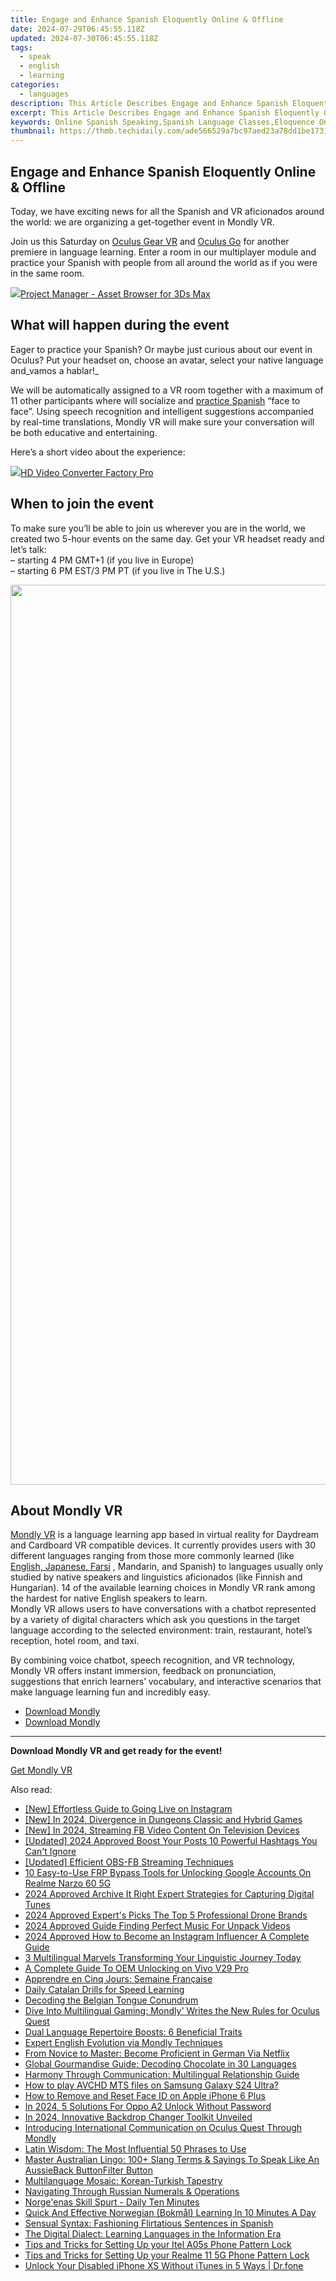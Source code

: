 ```yaml
---
title: Engage and Enhance Spanish Eloquently Online & Offline
date: 2024-07-29T06:45:55.118Z
updated: 2024-07-30T06:45:55.118Z
tags:
  - speak
  - english
  - learning
categories:
  - languages
description: This Article Describes Engage and Enhance Spanish Eloquently Online & Offline
excerpt: This Article Describes Engage and Enhance Spanish Eloquently Online & Offline
keywords: Online Spanish Speaking,Spanish Language Classes,Eloquence Online Communication,Offline Spanish Eloquence Training,Spanish Language Mastery,Interactive Online Spanish Learning,Spanish Eloquence Workshops
thumbnail: https://thmb.techidaily.com/ade566529a7bc97aed23a78dd1be17314340f234a16c9d2f0b2b465091d3ea91.jpg
---
```


## Engage and Enhance Spanish Eloquently Online & Offline

 Today, we have exciting news for all the Spanish and VR aficionados around the world: we are organizing a get-together event in Mondly VR.

 Join us this Saturday on [Oculus Gear VR](https://www.oculus.com/experiences/gear-vr/1272636489423125) and [Oculus Go](https://www.oculus.com/experiences/go/1272636489423125) for another premiere in language learning. Enter a room in our multiplayer module and practice your Spanish with people from all around the world as if you were in the same room.

<!-- affiliate ads begin -->
<a href="https://secure.2checkout.com/order/checkout.php?PRODS=4709458&QTY=1&AFFILIATE=108875&CART=1"><img src="https://3d-kstudio.com/wp-content/uploads/2014/02/Project-Manager-3D-Models-4-800x800.jpg" border="0">Project Manager - Asset Browser for 3Ds Max</a>
<!-- affiliate ads end -->
## What will happen during the event

 Eager to practice your Spanish? Or maybe just curious about our event in Oculus? Put your headset on, choose an avatar, select your native language and_vamos a hablar!_

 We will be automatically assigned to a VR room together with a maximum of 11 other participants where will socialize and [practice Spanish](https://shop.mondly.com/affiliate.php?ACCOUNT=ATISTUDI&AFFILIATE=108875&PATH=https://www.mondly.com?AFFILIATE=108875) “face to face”. Using speech recognition and intelligent suggestions accompanied by real-time translations, Mondly VR will make sure your conversation will be both educative and entertaining.

Here’s a short video about the experience:

<!-- affiliate ads begin -->
<a href="https://secure.2checkout.com/order/checkout.php?PRODS=4537546&QTY=1&AFFILIATE=108875&CART=1"><img src="https://secure.avangate.com/images/merchant/4b0a0290ad7df100b77e86839989a75e/products/7_copy_2_2_hdpro.png" border="0">HD Video Converter Factory Pro</a>
<!-- affiliate ads end -->
## When to join the event

 To make sure you’ll be able to join us wherever you are in the world, we created two 5-hour events on the same day. Get your VR headset ready and let’s talk:  
 – starting 4 PM GMT+1 (if you live in Europe)  
 – starting 6 PM EST/3 PM PT (if you live in The U.S.)

<!-- affiliate ads begin -->
<a href="https://turbotech.pxf.io/c/5597632/1450763/17212" target="_top" id="1450763"><img src="//a.impactradius-go.com/display-ad/17212-1450763" border="0" alt="" width="2560" height="1440"/></a><img height="0" width="0" src="https://imp.pxf.io/i/5597632/1450763/17212" style="position:absolute;visibility:hidden;" border="0" />
<!-- affiliate ads end -->
## About Mondly VR

[Mondly VR](https://shop.mondly.com/affiliate.php?ACCOUNT=ATISTUDI&AFFILIATE=108875&PATH=https://www.mondly.com?AFFILIATE=108875) is a language learning app based in virtual reality for Daydream and Cardboard VR compatible devices. It currently provides users with 30 different languages ranging from those more commonly learned (like [English, Japanese, Farsi](https://shop.mondly.com/affiliate.php?ACCOUNT=ATISTUDI&AFFILIATE=108875&PATH=https://www.mondly.com?AFFILIATE=108875) , Mandarin, and Spanish) to languages usually only studied by native speakers and linguistics aficionados (like Finnish and Hungarian). 14 of the available learning choices in Mondly VR rank among the hardest for native English speakers to learn.  
 Mondly VR allows users to have conversations with a chatbot represented by a variety of digital characters which ask you questions in the target language according to the selected environment: train, restaurant, hotel’s reception, hotel room, and taxi.

 By combining voice chatbot, speech recognition, and VR technology, Mondly VR offers instant immersion, feedback on pronunciation, suggestions that enrich learners’ vocabulary, and interactive scenarios that make language learning fun and incredibly easy.

* [Download Mondly](https://www.facebook.com/sharer/sharer.php?u=https%3A%2F%2Fwww.mondly.com%2Fblog%2Foculus-event-practice-your-spanish-socialize-mondly-vr-multiplayer%2F&t=Oculus+Event%3A+Practice+Your+Spanish+and+Socialize+in+Mondly+VR+Multiplayer "Share on Facebook")
* [Download Mondly](https://shop.mondly.com/affiliate.php?ACCOUNT=ATISTUDI&AFFILIATE=108875&PATH=https://www.mondly.com?AFFILIATE=108875)

---

**Download Mondly VR and get ready for the event!**

[Get Mondly VR](https://www.oculus.com/experiences/gear-vr/1272636489423125 "Get Mondly VR")

<ins class="adsbygoogle"
     style="display:block"
     data-ad-format="autorelaxed"
     data-ad-client="ca-pub-7571918770474297"
     data-ad-slot="1223367746"></ins>



<ins class="adsbygoogle"
     style="display:block"
     data-ad-client="ca-pub-7571918770474297"
     data-ad-slot="8358498916"
     data-ad-format="auto"
     data-full-width-responsive="true"></ins>

<span class="atpl-alsoreadstyle">Also read:</span>
<div><ul>
<li><a href="https://instagram-clips.techidaily.com/new-effortless-guide-to-going-live-on-instagram/"><u>[New] Effortless Guide to Going Live on Instagram</u></a></li>
<li><a href="https://video-screen-grab.techidaily.com/new-in-2024-divergence-in-dungeons-classic-and-hybrid-games/"><u>[New] In 2024, Divergence in Dungeons  Classic and Hybrid Games</u></a></li>
<li><a href="https://facebook-video-recording.techidaily.com/new-in-2024-streaming-fb-video-content-on-television-devices/"><u>[New] In 2024, Streaming FB Video Content On Television Devices</u></a></li>
<li><a href="https://instagram-clips.techidaily.com/updated-2024-approved-boost-your-posts-10-powerful-hashtags-you-cant-ignore/"><u>[Updated] 2024 Approved  Boost Your Posts  10 Powerful Hashtags You Can't Ignore</u></a></li>
<li><a href="https://screen-activity-recording.techidaily.com/updated-efficient-obs-fb-streaming-techniques/"><u>[Updated] Efficient OBS-FB Streaming Techniques</u></a></li>
<li><a href="https://easy-unlock-android.techidaily.com/10-easy-to-use-frp-bypass-tools-for-unlocking-google-accounts-on-realme-narzo-60-5g-by-drfone-android/"><u>10 Easy-to-Use FRP Bypass Tools for Unlocking Google Accounts On Realme Narzo 60 5G</u></a></li>
<li><a href="https://extra-hints.techidaily.com/2024-approved-archive-it-right-expert-strategies-for-capturing-digital-tunes/"><u>2024 Approved  Archive It Right  Expert Strategies for Capturing Digital Tunes</u></a></li>
<li><a href="https://fox-blue.techidaily.com/2024-approved-experts-picks-the-top-5-professional-drone-brands/"><u>2024 Approved  Expert's Picks  The Top 5 Professional Drone Brands</u></a></li>
<li><a href="https://some-knowledge.techidaily.com/2024-approved-guide-finding-perfect-music-for-unpack-videos/"><u>2024 Approved  Guide  Finding Perfect Music For Unpack Videos</u></a></li>
<li><a href="https://instagram-video-files.techidaily.com/2024-approved-how-to-become-an-instagram-influencer-a-complete-guide/"><u>2024 Approved  How to Become an Instagram Influencer  A Complete Guide</u></a></li>
<li><a href="https://mondly-stories.techidaily.com/3-multilingual-marvels-transforming-your-linguistic-journey-today/"><u>3 Multilingual Marvels Transforming Your Linguistic Journey Today</u></a></li>
<li><a href="https://android-unlock.techidaily.com/a-complete-guide-to-oem-unlocking-on-vivo-v29-pro-by-drfone-android/"><u>A Complete Guide To OEM Unlocking on Vivo V29 Pro</u></a></li>
<li><a href="https://mondly-stories.techidaily.com/apprendre-en-cinq-jours-semaine-francaise/"><u>Apprendre en Cinq Jours: Semaine Française</u></a></li>
<li><a href="https://mondly-stories.techidaily.com/daily-catalan-drills-for-speed-learning/"><u>Daily Catalan Drills for Speed Learning</u></a></li>
<li><a href="https://mondly-stories.techidaily.com/decoding-the-belgian-tongue-conundrum/"><u>Decoding the Belgian Tongue Conundrum</u></a></li>
<li><a href="https://mondly-stories.techidaily.com/dive-into-multilingual-gaming-mondly-writes-the-new-rules-for-oculus-quest/"><u>Dive Into Multilingual Gaming: Mondly' Writes the New Rules for Oculus Quest</u></a></li>
<li><a href="https://mondly-stories.techidaily.com/dual-language-repertoire-boosts-6-beneficial-traits/"><u>Dual Language Repertoire Boosts: 6 Beneficial Traits</u></a></li>
<li><a href="https://mondly-stories.techidaily.com/expert-english-evolution-via-mondly-techniques/"><u>Expert English Evolution via Mondly Techniques</u></a></li>
<li><a href="https://mondly-stories.techidaily.com/from-novice-to-master-become-proficient-in-german-via-netflix/"><u>From Novice to Master: Become Proficient in German Via Netflix</u></a></li>
<li><a href="https://mondly-stories.techidaily.com/global-gourmandise-guide-decoding-chocolate-in-30-languages/"><u>Global Gourmandise Guide: Decoding Chocolate in 30 Languages</u></a></li>
<li><a href="https://mondly-stories.techidaily.com/harmony-through-communication-multilingual-relationship-guide/"><u>Harmony Through Communication: Multilingual Relationship Guide</u></a></li>
<li><a href="https://blog-min.techidaily.com/how-to-play-avchd-mts-files-on-samsung-galaxy-s24-ultra-by-aiseesoft-video-converter-play-mts-on-android/"><u>How to play AVCHD MTS files on Samsung Galaxy S24 Ultra?</u></a></li>
<li><a href="https://ios-unlock.techidaily.com/how-to-remove-and-reset-face-id-on-apple-iphone-6-plus-by-drfone-ios/"><u>How to Remove and Reset Face ID on Apple iPhone 6 Plus</u></a></li>
<li><a href="https://android-unlock.techidaily.com/in-2024-5-solutions-for-oppo-a2-unlock-without-password-by-drfone-android/"><u>In 2024, 5 Solutions For Oppo A2 Unlock Without Password</u></a></li>
<li><a href="https://some-knowledge.techidaily.com/in-2024-innovative-backdrop-changer-toolkit-unveiled/"><u>In 2024, Innovative Backdrop Changer Toolkit Unveiled</u></a></li>
<li><a href="https://mondly-stories.techidaily.com/introducing-international-communication-on-oculus-quest-through-mondly/"><u>Introducing International Communication on Oculus Quest Through Mondly</u></a></li>
<li><a href="https://mondly-stories.techidaily.com/latin-wisdom-the-most-influential-50-phrases-to-use/"><u>Latin Wisdom: The Most Influential 50 Phrases to Use</u></a></li>
<li><a href="https://mondly-stories.techidaily.com/master-australian-lingo-100plus-slang-terms-and-sayings-to-speak-like-an-aussieback-buttonfilter-button/"><u>Master Australian Lingo: 100+ Slang Terms & Sayings To Speak Like An AussieBack ButtonFilter Button</u></a></li>
<li><a href="https://mondly-stories.techidaily.com/multilanguage-mosaic-korean-turkish-tapestry/"><u>Multilanguage Mosaic: Korean-Turkish Tapestry</u></a></li>
<li><a href="https://mondly-stories.techidaily.com/navigating-through-russian-numerals-and-operations/"><u>Navigating Through Russian Numerals & Operations</u></a></li>
<li><a href="https://mondly-stories.techidaily.com/norgeenas-skill-spurt-daily-ten-minutes/"><u>Norge'enas Skill Spurt - Daily Ten Minutes</u></a></li>
<li><a href="https://mondly-stories.techidaily.com/quick-and-effective-norwegian-bokmal-learning-in-10-minutes-a-day/"><u>Quick And Effective Norwegian (Bokmål) Learning In 10 Minutes A Day</u></a></li>
<li><a href="https://mondly-stories.techidaily.com/sensual-syntax-fashioning-flirtatious-sentences-in-spanish/"><u>Sensual Syntax: Fashioning Flirtatious Sentences in Spanish</u></a></li>
<li><a href="https://mondly-stories.techidaily.com/the-digital-dialect-learning-languages-in-the-information-era/"><u>The Digital Dialect: Learning Languages in the Information Era</u></a></li>
<li><a href="https://unlock-android.techidaily.com/tips-and-tricks-for-setting-up-your-itel-a05s-phone-pattern-lock-by-drfone-android/"><u>Tips and Tricks for Setting Up your Itel A05s Phone Pattern Lock</u></a></li>
<li><a href="https://easy-unlock-android.techidaily.com/tips-and-tricks-for-setting-up-your-realme-11-5g-phone-pattern-lock-by-drfone-android/"><u>Tips and Tricks for Setting Up your Realme 11 5G Phone Pattern Lock</u></a></li>
<li><a href="https://iphone-unlock.techidaily.com/unlock-your-disabled-iphone-xs-without-itunes-in-5-ways-drfone-by-drfone-ios/"><u>Unlock Your Disabled iPhone XS Without iTunes in 5 Ways | Dr.fone</u></a></li>
</ul></div>

